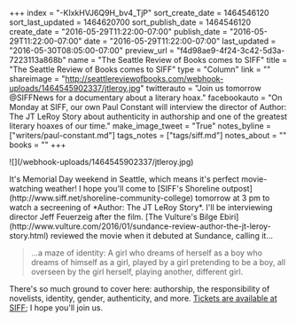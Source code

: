 +++
index = "-KIxkHVJ6Q9H_bv4_TjP"
sort_create_date = 1464546120
sort_last_updated = 1464620700
sort_publish_date = 1464546120
create_date = "2016-05-29T11:22:00-07:00"
publish_date = "2016-05-29T11:22:00-07:00"
date = "2016-05-29T11:22:00-07:00"
last_updated = "2016-05-30T08:05:00-07:00"
preview_url = "f4d98ae9-4f24-3c42-5d3a-7223113a868b"
name = "The Seattle Review of Books comes to SIFF"
title = "The Seattle Review of Books comes to SIFF"
type = "Column"
link = ""
shareimage = "http://seattlereviewofbooks.com/webhook-uploads/1464545902337/jtleroy.jpg"
twitterauto = "Join us tomorrow @SIFFNews for a documentary about a literary hoax."
facebookauto = "On Monday at SIFF, our own Paul Constant will interview the director of Author: The JT LeRoy Story about authenticity in authorship and one of the greatest literary hoaxes of our time."
make_image_tweet = "True"
notes_byline = ["writers/paul-constant.md"]
tags_notes = ["tags/siff.md"]
notes_about = ""
books = ""
+++
<p class-"image">![](/webhook-uploads/1464545902337/jtleroy.jpg)</p>

<p class="noindent">It's Memorial Day weekend in Seattle, which means it's perfect movie-watching weather! I hope you'll come to [SIFF's Shoreline outpost](http://www.siff.net/shoreline-community-college) tomorrow at 3 pm to watch a secreening of *Author: The JT LeRoy Story*. I'll be interviewing director Jeff Feuerzeig after the film. [The Vulture's Bilge Ebiri](http://www.vulture.com/2016/01/sundance-review-author-the-jt-leroy-story.html) reviewed the movie when it debuted at Sundance, calling it...</p>

<blockquote>...a maze of identity: A girl who dreams of herself as a boy who dreams of himself as a girl, played by a girl pretending to be a boy, all overseen by the girl herself, playing another, different girl.</blockquote>

There's so much ground to cover here: authorship, the responsibility of novelists, identity, gender, authenticity, and more. [Tickets are available at SIFF](http://www.siff.net/festival-2016/author-the-jt-leroy-story); I hope you'll join us.